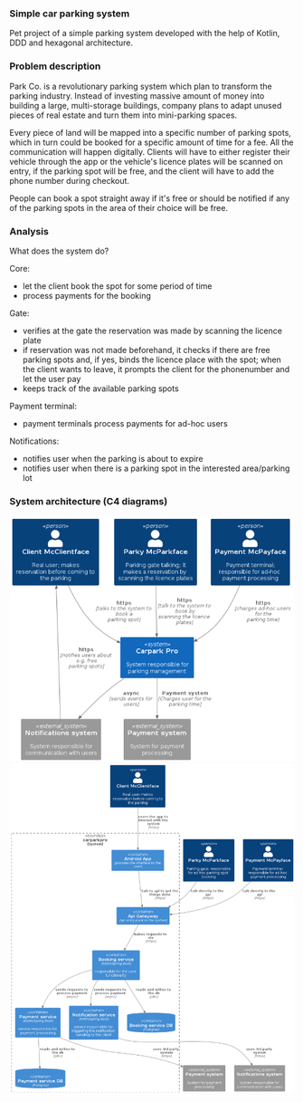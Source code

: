 ### Simple car parking system

Pet project of a simple parking system developed with the help of Kotlin, DDD and hexagonal architecture.

### Problem description

Park Co. is a revolutionary parking system which plan to transform the parking industry. Instead of investing massive amount of money into building a large,
multi-storage buildings, company plans to adapt unused pieces of real estate and turn them into mini-parking spaces.

Every piece of land will be mapped into a specific number of parking spots, which in turn could be booked for a specific amount of time for a fee. 
All the communication will happen digitally. Clients will have to either register their vehicle through the app or the vehicle's licence plates will be
scanned on entry, if the parking spot will be free, and the client will have to add the phone number during checkout. 

People can book a spot straight away if it's free or should be notified if any of the parking spots in the area of their choice will be free.

### Analysis
What does the system do? 

Core:
- let the client book the spot for some period of time
- process payments for the booking

Gate:
- verifies at the gate the reservation was made by scanning the licence plate
- if reservation was not made beforehand, it checks if there are free parking spots and, if yes, binds the licence place with the spot; when the client wants to leave, it prompts the client for the phonenumber and let the user pay  
- keeps track of the available parking spots

Payment terminal:
- payment terminals process payments for ad-hoc users

Notifications:
- notifies user when the parking is about to expire
- notifies user when there is a parking spot in the interested area/parking lot

### System architecture (C4 diagrams)

![L1 diagram](./docs/L1.png "L1")
![L2 diagram](./docs/L2.png "L2")

